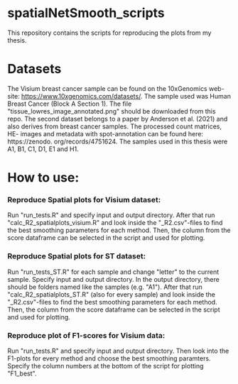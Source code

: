 spatialNetSmooth_scripts
=========
This repository contains the scripts for reproducing the plots from my thesis.
# Datasets
The Visium breast cancer sample can be found on the 10xGenomics web-
site: https://www.10xgenomics.com/datasets/. The sample used was Human Breast Cancer (Block A Section 1).
The file "tissue_lowres_image_annotated.png" should be downloaded from this repo.
The second dataset belongs to a paper by Anderson et al. (2021) and
also derives from breast cancer samples. The processed count matrices, HE-
images and metadata with spot-annotation can be found here: https://zenodo.
org/records/4751624. The samples used in this thesis were A1, B1, C1, D1,
E1 and H1.


# How to use:
### Reproduce Spatial plots for Visium dataset:
Run "run_tests.R" and specify input and output directory. After that run "calc_R2_spatialplots_visium.R" and look inside the "_R2.csv"-files to find the best smoothing parameters for each method. Then, the column from the score dataframe can be selected in the script and used for plotting.

### Reproduce Spatial plots for ST dataset: 
Run "run_tests_ST.R" for each sample and change "letter" to the current sample. Specify input and output directory. In the output directory, there should be folders named like the samples (e.g. "A1").
After that run "calc_R2_spatialplots_ST.R" (also for every sample) and look inside the "_R2.csv"-files to find the best smoothing parameters for each method. Then, the column from the score dataframe can be selected in the script and used for plotting.

### Reproduce plot of F1-scores for Visium data:
Run "run_tests.R" and specify input and output directory. Then look into the F1-plots for every method and choose the best smoothing paramters. Specify the column numbers at the bottom of the script for plotting "F1_best".

